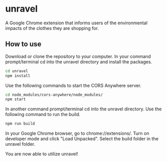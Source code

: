 # unravel

A Google Chrome extension that informs users of the environmental impacts of the clothes they are shopping for. 

## How to use

Download or clone the repository to your computer.
In your command prompt/terminal cd into the unravel directory and install the packages.

```bash
cd unravel
npm install
```

Use the following commands to start the CORS Anywhere server.
```bash
cd node_modules/cors-anywhere/node_modules/
npm start
```

In another command prompt/terminal cd into the unravel directory.
Use the following command to run the build.
```bash
npm run build
```

In your Google Chrome browser, go to chrome://extensions/. 
Turn on developer mode and click "Load Unpacked". 
Select the build folder in the unravel folder.

You are now able to utilize unravel!

